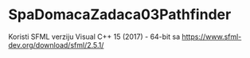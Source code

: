 # SpaDomacaZadaca03Pathfinder
Koristi SFML verziju Visual C++ 15 (2017) - 64-bit sa https://www.sfml-dev.org/download/sfml/2.5.1/
